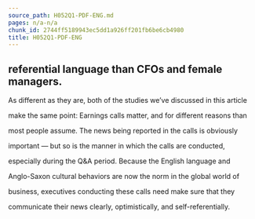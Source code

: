 ```yaml
---
source_path: H052Q1-PDF-ENG.md
pages: n/a-n/a
chunk_id: 2744ff5189943ec5dd1a926ff201fb6be6cb4980
title: H052Q1-PDF-ENG
---
```

## referential language than CFOs and female managers.

As different as they are, both of the studies we’ve discussed in this article

make the same point: Earnings calls matter, and for different reasons than

most people assume. The news being reported in the calls is obviously

important — but so is the manner in which the calls are conducted,

especially during the Q&A period. Because the English language and

Anglo-Saxon cultural behaviors are now the norm in the global world of

business, executives conducting these calls need make sure that they

communicate their news clearly, optimistically, and self-referentially.
